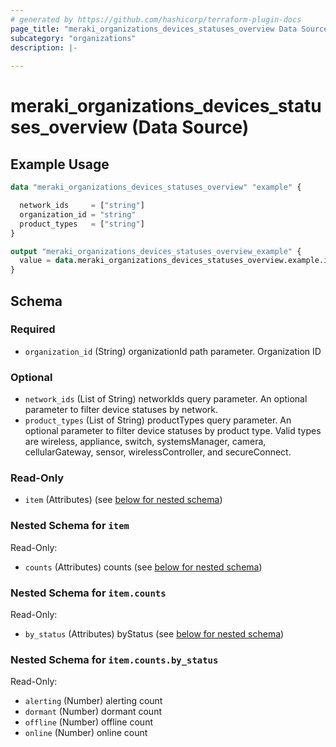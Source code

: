 ```yaml
---
# generated by https://github.com/hashicorp/terraform-plugin-docs
page_title: "meraki_organizations_devices_statuses_overview Data Source - terraform-provider-meraki"
subcategory: "organizations"
description: |-
  
---
```


# meraki_organizations_devices_statuses_overview (Data Source)



## Example Usage

```terraform
data "meraki_organizations_devices_statuses_overview" "example" {

  network_ids     = ["string"]
  organization_id = "string"
  product_types   = ["string"]
}

output "meraki_organizations_devices_statuses_overview_example" {
  value = data.meraki_organizations_devices_statuses_overview.example.item
}
```

<!-- schema generated by tfplugindocs -->
## Schema

### Required

- `organization_id` (String) organizationId path parameter. Organization ID

### Optional

- `network_ids` (List of String) networkIds query parameter. An optional parameter to filter device statuses by network.
- `product_types` (List of String) productTypes query parameter. An optional parameter to filter device statuses by product type. Valid types are wireless, appliance, switch, systemsManager, camera, cellularGateway, sensor, wirelessController, and secureConnect.

### Read-Only

- `item` (Attributes) (see [below for nested schema](#nestedatt--item))

<a id="nestedatt--item"></a>
### Nested Schema for `item`

Read-Only:

- `counts` (Attributes) counts (see [below for nested schema](#nestedatt--item--counts))

<a id="nestedatt--item--counts"></a>
### Nested Schema for `item.counts`

Read-Only:

- `by_status` (Attributes) byStatus (see [below for nested schema](#nestedatt--item--counts--by_status))

<a id="nestedatt--item--counts--by_status"></a>
### Nested Schema for `item.counts.by_status`

Read-Only:

- `alerting` (Number) alerting count
- `dormant` (Number) dormant count
- `offline` (Number) offline count
- `online` (Number) online count
